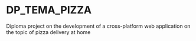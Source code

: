 # DP_TEMA_PIZZA
 Diploma project on the development of a cross-platform web application on the topic of pizza delivery at home
